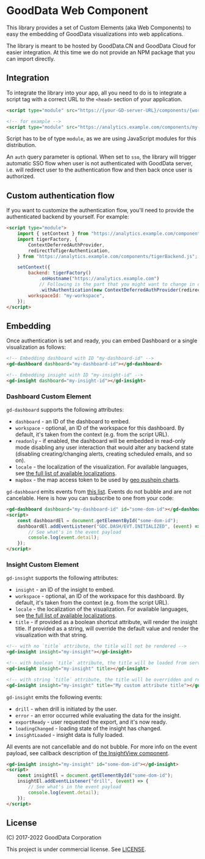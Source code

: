# GoodData Web Component

This library provides a set of Custom Elements (aka Web Components) to easy the embedding of GoodData visualizations
into web applications.

The library is meant to be hosted by GoodData.CN and GoodData Cloud for easier integration.
At this time we do not provide an NPM package that you can import directly.

## Integration

To integrate the library into your app, all you need to do is to integrate a script tag with a correct URL to the `<head>`
section of your application.

```html
<script type="module" src="https://{your-GD-server-URL}/components/{workspaceId}.js?auth=sso"></script>

<!-- for example -->
<script type="module" src="https://analytics.example.com/components/my-workspace.js?auth=sso"></script>
```

Script has to be of type `module`, as we are using JavaScript modules for this distribution.

An `auth` query parameter is optional. When set to `sso`, the library will trigger automatic SSO flow when user is not
authenticated with GoodData server, i.e. will redirect user to the authentication flow and then back once user is authorized.

## Custom authentication flow

If you want to customize the authentication flow, you'll need to provide the authenticated backend by yourself. For example:

```html
<script type="module">
    import { setContext } from "https://analytics.example.com/components/my-workspace.js";
    import tigerFactory, {
        ContextDeferredAuthProvider,
        redirectToTigerAuthentication,
    } from "https://analytics.example.com/components/tigerBackend.js";

    setContext({
        backend: tigerFactory()
            .onHostname("https://analytics.example.com")
            // Following is the part that you might want to change in case of a custom authentication flow
            .withAuthentication(new ContextDeferredAuthProvider(redirectToTigerAuthentication)),
        workspaceId: "my-workspace",
    });
</script>
```

## Embedding

Once authentication is set and ready, you can embed Dashboard or a single visualization as follows:

```html
<!-- Embedding dashboard with ID "my-dashboard-id" -->
<gd-dashboard dashboard="my-dashboard-id"></gd-dashboard>

<!-- Embedding insight with ID "my-insight-id" -->
<gd-insight dashboard="my-insight-id"></gd-insight>
```

### Dashboard Custom Element

`gd-dashboard` supports the following attributes:

-   `dashboard` - an ID of the dashboard to embed.
-   `workspace` - optional, an ID of the workspace for this dashboard. By default, it's taken from the context (e.g. from the script URL).
-   `readonly` - if enabled, the dashboard will be embedded in read-only mode disabling any user interaction that would alter any backend state (disabling creating/changing alerts, creating scheduled emails, and so on).
-   `locale` - the localization of the visualization. For available languages, see [the full list of available localizations](https://github.com/gooddata/gooddata-ui-sdk/blob/master/libs/sdk-ui/src/base/localization/Locale.ts).
-   `mapbox` - the map access token to be used by [geo pushpin charts](https://sdk.gooddata.com/gooddata-ui/docs/geo_pushpin_chart_component.html#geo-config).

`gd-dashboard` emits events from [this list](https://sdk.gooddata.com/gooddata-ui-apidocs/v8.9.0/docs/sdk-ui-dashboard.dashboardeventtype.html).
Events do not bubble and are not cancelable. Here is how you can subscribe to one from your code:

```html
<gd-dashboard dashboard="my-dashboard-id" id="some-dom-id"></gd-dashboard>
<script>
    const dashboardEl = document.getElementById("some-dom-id");
    dashboardEl.addEventListener("GDC.DASH/EVT.INITIALIZED", (event) => {
        // See what's in the event payload
        console.log(event.detail);
    });
</script>
```

### Insight Custom Element

`gd-insight` supports the following attributes:

-   `insight` - an ID of the insight to embed.
-   `workspace` - optional, an ID of the workspace for this dashboard. By default, it's taken from the context (e.g. from the script URL).
-   `locale` - the localization of the visualization. For available languages, see [the full list of available localizations](https://github.com/gooddata/gooddata-ui-sdk/blob/master/libs/sdk-ui/src/base/localization/Locale.ts).
-   `title` - if provided as a boolean shortcut attribute, will render the insight title. If provided as a string, will override the default value and render the visualization with that string.

```html
<!-- with no `title` attribute, the title will not be rendered -->
<gd-insight insight="my-insight"></gd-insight>

<!-- with boolean `title` attribute, the title will be loaded from server and rendered above the visualization -->
<gd-insight insight="my-insight" title></gd-insight>

<!-- with string `title` attribute, the title will be overridden and rendered above the visualization -->
<gd-insight insight="my-insight" title="My custom attribute title"></gd-insight>
```

`gd-insight` emits the following events:

-   `drill` - when drill is initiated by the user.
-   `error` - an error occurred while evaluating the data for the insight.
-   `exportReady` - user requested the export, and it's now ready.
-   `loadingChanged` - loading state of the insight has changed.
-   `insightLoaded` - insight data is fully loaded.

All events are not cancellable and do not bubble. For more info on the event payload, see callback description of [the
InsightView component](https://sdk.gooddata.com/gooddata-ui/docs/visualization_component.html#properties).

```html
<gd-insight insight="my-insight" id="some-dom-id"></gd-insight>
<script>
    const insightEl = document.getElementById("some-dom-id");
    insightEl.addEventListener("drill", (event) => {
        // See what's in the event payload
        console.log(event.detail);
    });
</script>
```

## License

(C) 2017-2022 GoodData Corporation

This project is under commercial license. See [LICENSE](https://github.com/gooddata/gooddata-ui-sdk/blob/master/libs/sdk-ui-charts/LICENSE).
